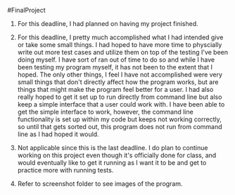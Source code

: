 #FinalProject

1. For this deadline, I had planned on having my project finished.

2. For this deadline, I pretty much accomplished what I had intended give or take some small things. I had hoped to have more time to physcially write out more test cases and utilize them on top of the testing I've been doing myself. I have sort of ran out of time to do so and while I have been testing my program myself, it has not been to the extent that I hoped. The only other things, I feel I have not accomplished were very small things that don't directly affect how the program works, but are things that might make the program feel better for a user. I had also really hoped to get it set up to run directly from command line but also keep a simple interface that a user could work with. I have been able to get the simple interface to work, however, the command line functionality is set up within my code but keeps not working correctly, so until that gets sorted out, this program does not run from command line as I had hoped it would.

3. Not applicable since this is the last deadline. I do plan to continue working on this project even though it's officially done for class, and would eventually like to get it running as I want it to be and get to practice more with running tests.

4. Refer to screenshot folder to see images of the program.